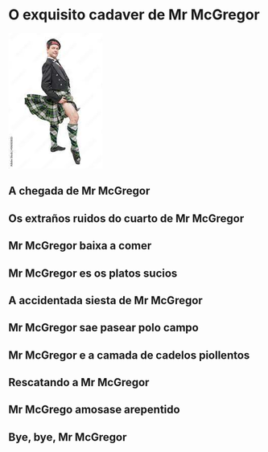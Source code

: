 # O exquisito cadaver de Mr McGregor
![Mr McGregor](./resources/mcgregor.jpeg)

## A chegada de Mr McGregor
<!-- milabgrundy -->
## Os extraños ruidos do cuarto de Mr McGregor
<!-- CaamanhoPampin -->
## Mr McGregor baixa a comer
<!-- marisolpa -->
## Mr McGregor es os platos sucios
<!-- lugesbe -->
## A accidentada siesta de Mr McGregor
<!-- ffanecaa -->
## Mr McGregor sae pasear polo campo
<!-- man80vil -->
## Mr McGregor e a camada de cadelos piollentos
<!-- EduMoure -->
## Rescatando a Mr McGregor
<!-- olaia-recalde -->
## Mr McGrego amosase arepentido
<!-- 0IvanTC -->
## Bye, bye, Mr McGregor
<!-- Carmen100f -->